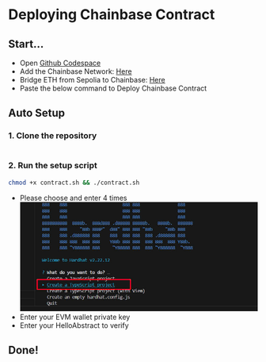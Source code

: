 # Deploying Chainbase Contract

## Start...
- Open [Github Codespace](https://github.com/codespaces)
- Add the Chainbase Network: [Here](https://rollup-info.altlayer.io/enough-fog-compact/chainbase_testnet)
- Bridge ETH from Sepolia to Chainbase: [Here](https://testnet.bridge.chainbase.com/)
- Paste the below command to Deploy Chainbase Contract
## Auto Setup
### 1. Clone the repository
```Bash

```
### 2. Run the setup script
```bash
chmod +x contract.sh && ./contract.sh
```
- Please choose and enter 4 times
![hardhat2](https://github.com/ToanBm/abstract-contract/blob/main/hardhat.jpg)
- Enter your EVM wallet private key
- Enter your HelloAbstract to verify

## Done!








